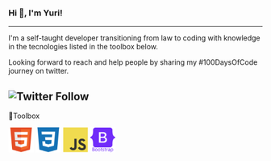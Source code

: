 ### Hi 👋, I'm Yuri! 

---

I'm a self-taught developer transitioning from law to coding with knowledge in the tecnologies listed in the toolbox below. 

Looking forward to reach and help people by sharing my #100DaysOfCode journey on twitter.

![Twitter Follow](https://img.shields.io/twitter/follow/yuricodesbot?label=Find%20me%20on%20twitter)
--- 
🧰Toolbox

<img src="https://github.com/devicons/devicon/blob/master/icons/html5/html5-original.svg" alt="HTML5 logo" width="50" height="50"/> <img src="https://github.com/devicons/devicon/blob/master/icons/css3/css3-plain.svg" alt="CSS3 logo" width="50" height="50" /> <img src="https://github.com/devicons/devicon/blob/master/icons/javascript/javascript-original.svg" alt="JavaScript logo" width="50" height="50" /> <img src="https://github.com/devicons/devicon/blob/master/icons/bootstrap/bootstrap-plain-wordmark.svg" alt="BootStrap logo" width="50" height="50" /> 

<!--
**YuriCodes/yuricodes** is a ✨ _special_ ✨ repository because its `README.md` (this file) appears on your GitHub profile.

Here are some ideas to get you started:

- 🔭 I’m currently working on ...
- 🌱 I’m currently learning ...
- 👯 I’m looking to collaborate on ...
- 🤔 I’m looking for help with ...
- 💬 Ask me about ...
- 📫 How to reach me: ...
- 😄 Pronouns: ...
- ⚡ Fun fact: ...
-->
